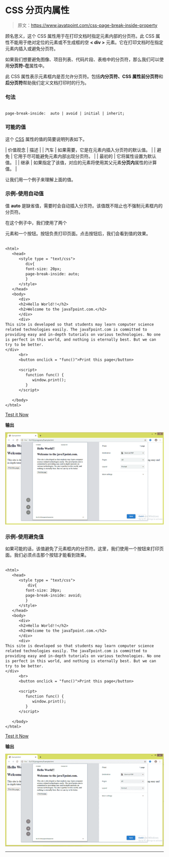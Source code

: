 # CSS 分页内属性

> 原文：<https://www.javatpoint.com/css-page-break-inside-property>

顾名思义，这个 CSS 属性用于在打印文档时指定元素内部的分页符。此 CSS 属性不能用于绝对定位的元素或不生成框的空 **< div >** 元素。它在打印文档时在指定元素内插入或避免分页符。

如果我们想要避免图像、项目列表、代码片段、表格中的分页符，那么我们可以使用**分页符-在**属性中。

此 CSS 属性表示元素框内是否允许分页符。包括**内分页符、**CSS 属性**前分页符**和**后分页符**帮助我们定义文档打印时的行为。

### 句法

```

page-break-inside:  auto | avoid | initial | inherit;

```

### 可能的值

这个 [CSS](https://www.javatpoint.com/css-tutorial) 属性的值的简要说明列表如下。

| 价值观念 | 描述 |
| 汽车 | 如果需要，它是在元素内插入分页符的默认值。 |
| 避免 | 它用于尽可能避免元素内部出现分页符。 |
| 最初的 | 它将属性设置为默认值。 |
| 继承 | 如果指定了该值，对应的元素将使用其父元素**分页内**属性的计算值。 |

让我们用一个例子来理解上面的值。

### 示例-使用自动值

值 **auto** 是缺省值，需要时会自动插入分页符。该值既不阻止也不强制元素框内的分页符。

在这个例子中，我们使用了两个

元素和一个按钮。按钮负责打印页面。点击按钮后，我们会看到值的效果。

```

<html>
   <head> 
      <style type = "text/css">
         div{
		 font-size: 20px;
		 page-break-inside: auto;
		 }
      </style>
   </head>
   <body>
      <div>
	  <h2>Hello World!!</h2>
	  <h2>Welcome to the javaTpoint.com.</h2>
      </div>
      <div>
This site is developed so that students may learn computer science related technologies easily. The javaTpoint.com is committed to providing easy and in-depth tutorials on various technologies. No one is perfect in this world, and nothing is eternally best. But we can try to be better.      
</div>
      <br>
      <button onclick = "func()">Print this page</button>

      <script>
         function func() {
            window.print();
         }
      </script>

   </body>
</html>

```

[Test it Now](https://www.javatpoint.com/oprweb/test.jsp?filename=CSSpagebreakinsideproperty1)

**输出**

![CSS page-break-inside property](img/6fc4a0cb93d3d45e0c37a7ad460927d3.png)

### 示例-使用避免值

如果可能的话，该值避免了元素框内的分页符。这里，我们使用一个按钮来打印页面。我们必须点击那个按钮才能看到效果。

```

<html>
   <head> 
      <style type = "text/css">
          div{
		 font-size: 20px;
		 page-break-inside: avoid;
		 }
      </style>
   </head>
   <body>
      <div>
	  <h2>Hello World!!</h2>
	  <h2>Welcome to the javaTpoint.com.</h2>
      </div>
      <div>
This site is developed so that students may learn computer science related technologies easily. The javaTpoint.com is committed to providing easy and in-depth tutorials on various technologies. No one is perfect in this world, and nothing is eternally best. But we can try to be better.      
</div>
      <br>
      <button onclick = "func()">Print this page</button>

      <script>
         function func() {
            window.print();
         }
      </script>

   </body>
</html>

```

[Test it Now](https://www.javatpoint.com/oprweb/test.jsp?filename=CSSpagebreakinsideproperty2)

**输出**

![CSS page-break-inside property](img/bae6ba127772952f0d39d8800871b3ee.png)

* * *